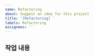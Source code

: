 ```yaml
---
name: Refactoring
about: Suggest an idea for this project
title: '[Refactoring] '
labels: Refactoring
assignees: ''
---
```


## 작업 내용

